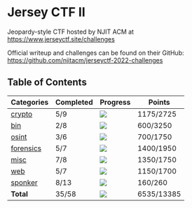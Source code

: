 # Jersey CTF II

Jeopardy-style CTF hosted by NJIT ACM at https://www.jerseyctf.site/challenges

Official writeup and challenges can be found on their GitHub: https://github.com/njitacm/jerseyctf-2022-challenges

## Table of Contents

| Categories                          | Completed | Progress                                                     | Points     |
| ----------------------------------- | --------- | ------------------------------------------------------------ | ---------- |
| [crypto](crypto/crypto.md)          | 5/9       | ![](https://us-central1-progress-markdown.cloudfunctions.net/progress/56) | 1175/2725  |
| [bin](bin/bin.md)                   | 2/8       | ![](https://us-central1-progress-markdown.cloudfunctions.net/progress/25) | 600/3250   |
| [osint](osint.md)                   | 3/6       | ![](https://us-central1-progress-markdown.cloudfunctions.net/progress/50) | 700/1750   |
| [forensics](forensics/forensics.md) | 5/7       | ![](https://us-central1-progress-markdown.cloudfunctions.net/progress/71) | 1400/1950  |
| [misc](misc/misc.md)                | 7/8       | ![](https://us-central1-progress-markdown.cloudfunctions.net/progress/88) | 1350/1750  |
| [web](web/web.md)                   | 5/7       | ![](https://us-central1-progress-markdown.cloudfunctions.net/progress/71) | 1150/1700  |
| [sponker](sponker/sponder.md)       | 8/13      | ![](https://us-central1-progress-markdown.cloudfunctions.net/progress/62) | 160/260    |
| **Total**                           | 35/58     | ![](https://us-central1-progress-markdown.cloudfunctions.net/progress/60) | 6535/13385 |
